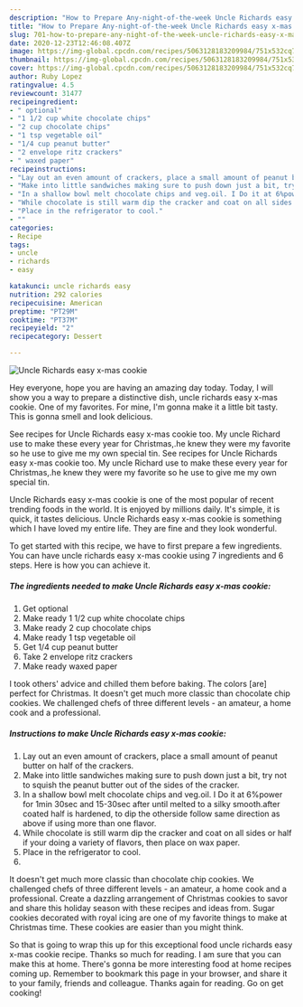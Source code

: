 ```yaml
---
description: "How to Prepare Any-night-of-the-week Uncle Richards easy x-mas cookie"
title: "How to Prepare Any-night-of-the-week Uncle Richards easy x-mas cookie"
slug: 701-how-to-prepare-any-night-of-the-week-uncle-richards-easy-x-mas-cookie
date: 2020-12-23T12:46:08.407Z
image: https://img-global.cpcdn.com/recipes/5063128183209984/751x532cq70/uncle-richards-easy-x-mas-cookie-recipe-main-photo.jpg
thumbnail: https://img-global.cpcdn.com/recipes/5063128183209984/751x532cq70/uncle-richards-easy-x-mas-cookie-recipe-main-photo.jpg
cover: https://img-global.cpcdn.com/recipes/5063128183209984/751x532cq70/uncle-richards-easy-x-mas-cookie-recipe-main-photo.jpg
author: Ruby Lopez
ratingvalue: 4.5
reviewcount: 31477
recipeingredient:
- " optional"
- "1 1/2 cup white chocolate chips"
- "2 cup chocolate chips"
- "1 tsp vegetable oil"
- "1/4 cup peanut butter"
- "2 envelope ritz crackers"
- " waxed paper"
recipeinstructions:
- "Lay out an even amount of crackers, place a small amount of peanut butter on half of the crackers."
- "Make into little sandwiches making sure to push down just a bit, try not to squish the peanut butter out of the sides of the cracker."
- "In a shallow bowl melt chocolate chips and veg.oil. I Do it at 6%power for 1min 30sec and 15-30sec after until melted to a silky smooth.after coated half is hardened, to dip the otherside follow same direction as above if using more than one flavor."
- "While chocolate is still warm dip the cracker and coat on all sides or half if your doing a variety of flavors, then place on wax paper."
- "Place in the refrigerator to cool."
- ""
categories:
- Recipe
tags:
- uncle
- richards
- easy

katakunci: uncle richards easy 
nutrition: 292 calories
recipecuisine: American
preptime: "PT29M"
cooktime: "PT37M"
recipeyield: "2"
recipecategory: Dessert

---
```



![Uncle Richards easy x-mas cookie](https://img-global.cpcdn.com/recipes/5063128183209984/751x532cq70/uncle-richards-easy-x-mas-cookie-recipe-main-photo.jpg)

Hey everyone, hope you are having an amazing day today. Today, I will show you a way to prepare a distinctive dish, uncle richards easy x-mas cookie. One of my favorites. For mine, I'm gonna make it a little bit tasty. This is gonna smell and look delicious.

See recipes for Uncle Richards easy x-mas cookie too. My uncle Richard use to make these every year for Christmas,.he knew they were my favorite so he use to give me my own special tin. See recipes for Uncle Richards easy x-mas cookie too. My uncle Richard use to make these every year for Christmas,.he knew they were my favorite so he use to give me my own special tin.

Uncle Richards easy x-mas cookie is one of the most popular of recent trending foods in the world. It is enjoyed by millions daily. It's simple, it is quick, it tastes delicious. Uncle Richards easy x-mas cookie is something which I have loved my entire life. They are fine and they look wonderful.


To get started with this recipe, we have to first prepare a few ingredients. You can have uncle richards easy x-mas cookie using 7 ingredients and 6 steps. Here is how you can achieve it.

<!--inarticleads1-->

##### The ingredients needed to make Uncle Richards easy x-mas cookie:

1. Get  optional
1. Make ready 1 1/2 cup white chocolate chips
1. Make ready 2 cup chocolate chips
1. Make ready 1 tsp vegetable oil
1. Get 1/4 cup peanut butter
1. Take 2 envelope ritz crackers
1. Make ready  waxed paper


I took others&#39; advice and chilled them before baking. The colors [are] perfect for Christmas. It doesn&#39;t get much more classic than chocolate chip cookies. We challenged chefs of three different levels - an amateur, a home cook and a professional. 

<!--inarticleads2-->

##### Instructions to make Uncle Richards easy x-mas cookie:

1. Lay out an even amount of crackers, place a small amount of peanut butter on half of the crackers.
1. Make into little sandwiches making sure to push down just a bit, try not to squish the peanut butter out of the sides of the cracker.
1. In a shallow bowl melt chocolate chips and veg.oil. I Do it at 6%power for 1min 30sec and 15-30sec after until melted to a silky smooth.after coated half is hardened, to dip the otherside follow same direction as above if using more than one flavor.
1. While chocolate is still warm dip the cracker and coat on all sides or half if your doing a variety of flavors, then place on wax paper.
1. Place in the refrigerator to cool.
1. 


It doesn&#39;t get much more classic than chocolate chip cookies. We challenged chefs of three different levels - an amateur, a home cook and a professional. Create a dazzling arrangement of Christmas cookies to savor and share this holiday season with these recipes and ideas from. Sugar cookies decorated with royal icing are one of my favorite things to make at Christmas time. These cookies are easier than you might think. 

So that is going to wrap this up for this exceptional food uncle richards easy x-mas cookie recipe. Thanks so much for reading. I am sure that you can make this at home. There's gonna be more interesting food at home recipes coming up. Remember to bookmark this page in your browser, and share it to your family, friends and colleague. Thanks again for reading. Go on get cooking!
